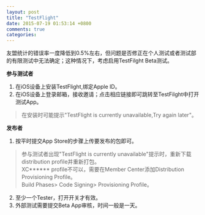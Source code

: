 ```yaml
---
layout: post
title: "TestFlight"
date: 2015-07-19 01:53:14 +0800
comments: true
categories: 
---
```

友盟统计的错误率一度降低到0.5%左右，但问题是否修正在个人测试或者测试部的有限测试中无法确定；这种情况下，考虑启用TestFilght Beta测试。  

**参与测试者**

1. 在iOS设备上安装TestFlight,绑定Apple ID。
2. 在iOS设备上登录邮箱，接收邀请；点击相应链接即可跳转至TestFilght中打开测试App。
>在安装时可能提示"TestFlight is currently unavailable,Try again later"。

**发布者**

1. 按平时提交App Store的步骤上传要发布的包即可。
>参与测试者出现"TestFlight is currently unavailable"提示时，重新下载distribution profile并重新打包。  
XC****** profile不可以，需要在Member Center添加Distribution Provisioning Profile。  
Build Phases> Code Signing> Provisioning Profile。
2. 至少一个Tester，打开开关才有效。
3. 外部测试需要提交Beta App审核，时间一般是一天。